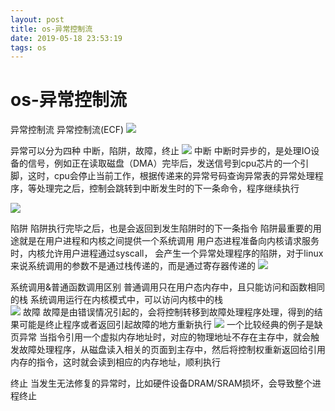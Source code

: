 ```yaml
--- 
layout: post 
title: os-异常控制流 
date: 2019-05-18 23:53:19 
tags: os 
---
```

# os-异常控制流
异常控制流
异常控制流(ECF)
![](https://cdn.jsdelivr.net/gh/nber1994/fu0k@master/uPic/20190517153730909_506308961.png)

异常可以分为四种
中断，陷阱，故障，终止
![](https://cdn.jsdelivr.net/gh/nber1994/fu0k@master/uPic/20190517153750312_1204498113.png)
中断
中断时异步的，是处理IO设备的信号，例如正在读取磁盘（DMA）完毕后，发送信号到cpu芯片的一个引脚，这时，cpu会停止当前工作，根据传递来的异常号码查询异常表的异常处理程序，等处理完之后，控制会跳转到中断发生时的下一条命令，程序继续执行

![](https://cdn.jsdelivr.net/gh/nber1994/fu0k@master/uPic/20190517153805686_1818928569.png)

陷阱
陷阱执行完毕之后，也是会返回到发生陷阱时的下一条指令
陷阱最重要的用途就是在用户进程和内核之间提供一个系统调用
用户态进程准备向内核请求服务时，内核允许用户进程通过syscall， 会产生一个异常处理程序的陷阱，对于linux来说系统调用的参数不是通过栈传递的，而是通过寄存器传递的
![](https://cdn.jsdelivr.net/gh/nber1994/fu0k@master/uPic/20190517153822014_1302744138.png)


系统调用&普通函数调用区别
普通调用只在用户态内存中，且只能访问和函数相同的栈
系统调用运行在内核模式中，可以访问内核中的栈	
![](https://cdn.jsdelivr.net/gh/nber1994/fu0k@master/uPic/20190517153840122_1624946201.png)
故障
故障是由错误情况引起的，会将控制转移到故障处理程序处理，得到的结果可能是终止程序或者返回引起故障的地方重新执行
![](https://cdn.jsdelivr.net/gh/nber1994/fu0k@master/uPic/20190517153855901_921261308.png)
一个比较经典的例子是缺页异常
当指令引用一个虚拟内存地址时，对应的物理地址不存在主存中，就会触发故障处理程序，从磁盘读入相关的页面到主存中，然后将控制权重新返回给引用内存的指令，这时就会读到相应的内存地址，顺利执行

终止
当发生无法修复的异常时，比如硬件设备DRAM/SRAM损坏，会导致整个进程终止

